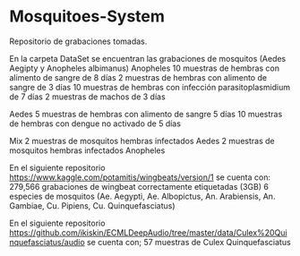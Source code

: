 # Mosquitoes-System

Repositorio de grabaciones tomadas.

En la carpeta DataSet se encuentran las grabaciones de mosquitos (Aedes Aegipty y Anopheles albimanus)
Anopheles
  10 muestras de hembras con alimento de sangre de 8 días 
  2 muestras de hembras con alimento de sangre de 3 días 
  10 muestras de hembras con infección parasitoplasmidium de 7 días
  2 muestras de machos de 3 días
  
Aedes
  5 muestras de hembras con alimento de sangre 5 días
  10 muestras de hembras con dengue no activado de 5 días
 
Mix
  2 muestras de mosquitos hembras infectados Aedes
  2 muestras de mosquitos hembras infectados Anopheles
  
En el siguiente repositorio https://www.kaggle.com/potamitis/wingbeats/version/1 se cuenta con:
  279,566 grabaciones de wingbeat correctamente etiquetadas (3GB)
  6 especies de mosquitos (Ae. Aegypti, Ae. Albopictus, An. Arabiensis, An. Gambiae, Cu. Pipiens, Cu. Quinquefasciatus)
  
En el siguiente repositorio https://github.com/ikiskin/ECMLDeepAudio/tree/master/data/Culex%20Quinquefasciatus/audio se cuenta con;
  57 muestras de Culex Quinquefasciatus
 

  
